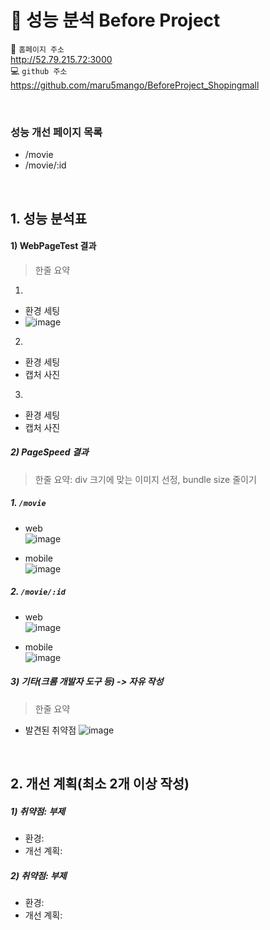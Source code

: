 # 📑 성능 분석 Before Project

📌 `홈페이지 주소`          
http://52.79.215.72:3000                
💻 `github 주소`                        
https://github.com/maru5mango/BeforeProject_Shopingmall

<br />



### 성능 개선 페이지 목록
- /movie
- /movie/:id


<br />


## 1. 성능 분석표
#### 1) WebPageTest 결과
>  한줄 요약
1. 
- 환경 세팅
- ![image](https://user-images.githubusercontent.com/63353110/148783519-ecd980c6-61a5-46cc-a6d6-6c2002f627b6.png)

2. 
- 환경 세팅
- 캡처 사진

3. 
- 환경 세팅
- 캡처 사진


##### 2) PageSpeed 결과
> 한줄 요약: div 크기에 맞는 이미지 선정, bundle size 줄이기

##### 1. `/movie`
- web           
![image](https://user-images.githubusercontent.com/63353110/148783358-7c73a6b2-4670-41f5-bb18-e60c090c6f3b.png)


- mobile          
![image](https://user-images.githubusercontent.com/63353110/148784356-07843bd2-9a25-46aa-908b-cc6be8ca5b16.png)


##### 2. `/movie/:id`
- web      
![image](https://user-images.githubusercontent.com/63353110/148784774-34d8f887-44aa-4f7c-b6ec-fe8dafc1eb6c.png)


- mobile            
![image](https://user-images.githubusercontent.com/63353110/148784712-afdc7f7b-943e-4849-8165-5a15db152fc5.png)



##### 3) 기타(크롬 개발자 도구 등) -> 자유 작성
> 한줄 요약
- 발견된 취약점
![image](https://user-images.githubusercontent.com/63353110/148783698-66296dce-a8f7-4dda-a592-05118bfb6e81.png)




<br />

## 2. 개선 계획(최소 2개 이상 작성)
##### 1) 취약점: 부제
  - 환경:
  - 개선 계획:

##### 2) 취약점: 부제
  - 환경:
  - 개선 계획:
